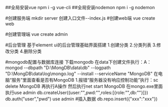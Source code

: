 ##全局安装vue
npm i -g vue-cli
##全局安装nodemon
npm i -g nodemon


#创建服务端
mkdir server
创建入口文件--index.js
#创建web端
vue create web

#创建管理端
vue create admin


#后台管理
基于element ui的后台管理基础界面搭建
1.创建分类
2.分类列表
3.修改分类
4.删除分类

#mongodb配置与数据库连接
下载mongodb 
在data下创建文件执行：A：mongod --dbpath "D:\MongDB\data\db" --logpath "D:\MongDB\data\log\mongo.log" --install --serviceName "MongoDB"
在电脑“服务”里面查看是否有MongoDB
1.报错“服务器没有响应控制功能”执行：sc delete MongoDB
再执行A操作
然后执行net start MongoDB
在mongo.exe里面执行use admin
db.createUser({user:"",pwd:"",roles:[{role:"",db:""}]})
db.auth("user","pwd")
use admin
#插入数据
db.repo.insert({"xxx":"xxx"})


